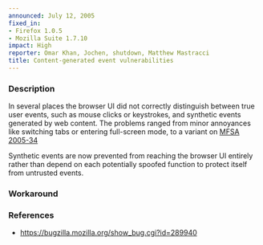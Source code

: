 ```yaml
---
announced: July 12, 2005
fixed_in:
- Firefox 1.0.5
- Mozilla Suite 1.7.10
impact: High
reporter: Omar Khan, Jochen, shutdown, Matthew Mastracci
title: Content-generated event vulnerabilities
---
```


<h3>Description</h3>

<p>In several places the browser UI did not correctly distinguish between true
user events, such as mouse clicks or keystrokes, and synthetic events
generated by web content. The problems ranged from minor annoyances like
switching tabs or entering full-screen mode, to a variant on <a href="mfsa2005-34.html">MFSA 2005-34</a></p>

<p>Synthetic events are now prevented from reaching the browser UI entirely
rather than depend on each potentially spoofed function to protect
itself from untrusted events.</p>

<h3>Workaround</h3>

<h3>References</h3>

<ul>
<li><a href="https://bugzilla.mozilla.org/show_bug.cgi?id=289940">
https://bugzilla.mozilla.org/show_bug.cgi?id=289940</a></li>
</ul>



